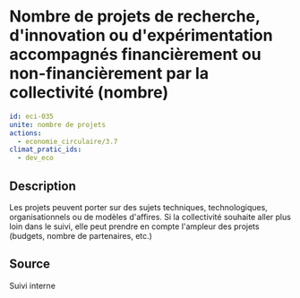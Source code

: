 # Nombre de projets de recherche, d'innovation ou d'expérimentation accompagnés financièrement ou non-financièrement par la collectivité (nombre)
```yaml
id: eci-035
unite: nombre de projets
actions:
  - economie_circulaire/3.7
climat_pratic_ids:
  - dev_eco
```
## Description
Les projets peuvent porter sur des sujets techniques, technologiques, organisationnels ou de modèles d'affires. Si la collectivité souhaite aller plus loin dans le suivi, elle peut prendre en compte l'ampleur des projets (budgets, nombre de partenaires, etc.)

## Source
Suivi interne
